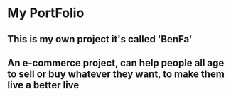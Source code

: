 # My PortFolio
## This is my own project it's called 'BenFa'
## An e-commerce project, can help people all age to sell or buy whatever they want, to make them live a better live 
